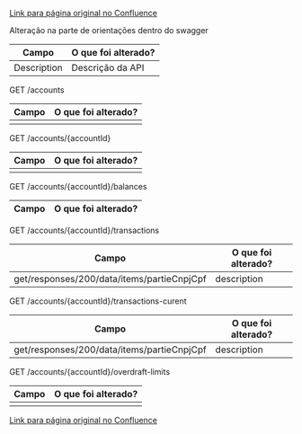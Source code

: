 [Link para página original no Confluence](https://openfinancebrasil.atlassian.net/wiki/spaces/OF/pages/193692035)

Alteração na parte de orientações dentro do swagger

| **Campo** | **O que foi alterado?** |
| --- | --- |
| Description | Descrição da API |

 GET /accounts

| **Campo** | **O que foi alterado?** |
| --- | --- |
|  |  |

 GET /accounts/{accountId}

| **Campo** | **O que foi alterado?** |
| --- | --- |
|  |  |

 GET /accounts/{accountId}/balances

| **Campo** | **O que foi alterado?** |
| --- | --- |

 GET /accounts/{accountId}/transactions

| **Campo** | **O que foi alterado?** |
| --- | --- |
| get/responses/200/data/items/partieCnpjCpf | description |

 GET /accounts/{accountId}/transactions-curent

| **Campo** | **O que foi alterado?** |
| --- | --- |
| get/responses/200/data/items/partieCnpjCpf | description |

 GET /accounts/{accountId}/overdraft-limits

| **Campo** | **O que foi alterado?** |
| --- | --- |
|  |  |

[Link para página original no Confluence](https://openfinancebrasil.atlassian.net/wiki/spaces/OF/pages/193692035)